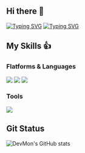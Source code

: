 ## Hi there 👋
<a href="https://git.io/typing-svg"><img src="https://readme-typing-svg.demolab.com?font=Fira+Code&pause=1000&color=Black&width=435&lines=Welcome to my Github" alt="Typing SVG" /></a>
<a href="https://git.io/typing-svg"><img src="https://readme-typing-svg.demolab.com?font=Fira+Code&pause=1000&color=D260F7&width=435&lines=I'm+Python+Backend+Developer" alt="Typing SVG" /></a>


## My Skills 👍


### Flatforms & Languages
<img src="https://img.shields.io/badge/Python-3776AB?style=flat-square&logo=Python&logoColor=white"/> <img src="https://img.shields.io/badge/JavaScript-F7DF1E?style=flat-square&logo=JavaScript&logoColor=black"/> <img src="https://img.shields.io/badge/.NET-512BD4?style=flat-square&logo=.NET&logoColor=white"/>

### Tools
<img src="https://img.shields.io/badge/Git-F05032?style=flat-square&logo=Git&logoColor=white"/>


## Git Status
![DevMon's GitHub stats](https://github-readme-stats.vercel.app/api?username=devmon724&show_icons=true&theme=radical)




<!--
**youngh0724/youngh0724** is a ✨ _special_ ✨ repository because its `README.md` (this file) appears on your GitHub profile.
Here are some ideas to get you started:

- 🔭 I’m currently working on ...
- 🌱 I’m currently learning ...
- 👯 I’m looking to collaborate on ...
- 🤔 I’m looking for help with ...
- 💬 Ask me about ...
- 📫 How to reach me: ...
- 😄 Pronouns: ...
- ⚡ Fun fact: ...
-->
